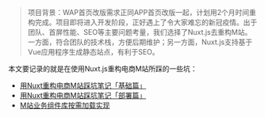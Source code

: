 > 项目背景：WAP首页改版需求正同APP首页改版一起，计划用2个月时间重构完成。项目即将进入开发阶段，正好遇上了令大家难忘的新冠疫情。出于团队、首屏性能、SEO等主要问题考量，我们选择了Nuxt.js去重构M站。一方面，符合团队的技术栈，方便后期维护；另一方面，Nuxt.js支持基于Vue应用程序生成静态站点，有利于SEO。

本文要记录的就是在使用Nuxt.js重构电商M站所踩的一些坑：

+ [用Nuxt重构电商M站踩坑笔记「基础篇」](./nuxt-basic.md)
+ [用Nuxt重构电商M站踩坑笔记「部署篇」](./nuxt-project-build.md)
+ [M站业务组件库按需加载实现](https://github.com/james9527/components-demand-loading)